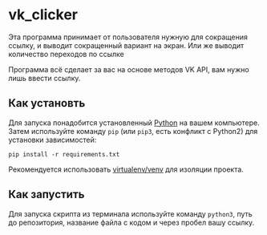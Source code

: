 # vk_clicker
Эта программа принимает от пользователя нужную для сокращения ссылку, и выводит сокращенный вариант на экран.
Или же выводит количество переходов по ссылке

Программа всё сделает за вас на основе методов VK API, вам нужно лишь ввести ссылку.

## Как установть 
Для запуска понадобится установленный [Python](https://pythonru.com/baza-znanij/gde-skachat-python-i-kak-ego-ustanovit-na-linux-mac-os-windows) на вашем компьютере. Затем используйте команду `pip` (или `pip3`, есть конфликт с Python2) для установки зависимостей:
```
pip install -r requirements.txt
```
Рекомендуется использовать [virtualenv/venv](https://docs.python.org/3/library/venv.html) для изоляции проекта.


## Как запустить 
Для запуска скрипта из терминала используйте команду `python3`, путь до репозитория, название файла с кодом и через пробел вашу ссылку.


